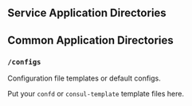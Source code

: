 ## Service Application Directories

## Common Application Directories

### `/configs`

Configuration file templates or default configs.

Put your `confd` or `consul-template` template files here.
